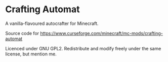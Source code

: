 # Crafting Automat
A vanilla-flavoured autocrafter for Minecraft.

Source code for https://www.curseforge.com/minecraft/mc-mods/crafting-automat

Licenced under GNU GPL2. Redistribute and modify freely under the same license, but mention me.
